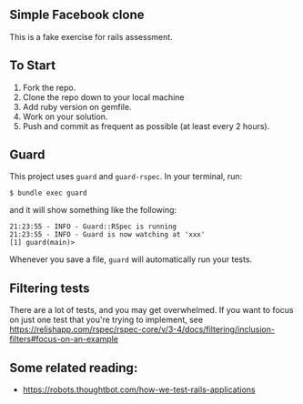## Simple Facebook clone


This is a fake exercise for rails assessment.



## To Start
1. Fork the repo.
2. Clone the repo down to your local machine
3. Add ruby version on gemfile.
4. Work on your solution.
5. Push and commit as frequent as possible (at least every 2 hours).




## Guard
This project uses `guard` and `guard-rspec`. In your terminal, run:

    $ bundle exec guard

and it will show something like the following:

    21:23:55 - INFO - Guard::RSpec is running
    21:23:55 - INFO - Guard is now watching at 'xxx'
    [1] guard(main)>

Whenever you save a file, `guard` will automatically run your tests.

## Filtering tests

There are a lot of tests, and you may get overwhelmed. If you want to focus on just one test that you're trying to implement, see https://relishapp.com/rspec/rspec-core/v/3-4/docs/filtering/inclusion-filters#focus-on-an-example


## Some related reading:

* https://robots.thoughtbot.com/how-we-test-rails-applications

